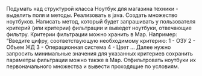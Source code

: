 Подумать над структурой класса Ноутбук для магазина техники - выделить поля и методы. Реализовать в java.
Создать множество ноутбуков.
Написать метод, который будет запрашивать у пользователя критерий (или критерии) фильтрации
и выведет ноутбуки, отвечающие фильтру. Критерии фильтрации можно хранить в Map.
Например:
“Введите цифру, соответствующую необходимому критерию:
 1 - ОЗУ
 2 - Объем ЖД
 3 - Операционная система
 4 - Цвет …
 Далее нужно запросить минимальные значения для указанных критериев
 сохранить параметры фильтрации можно также в Map.
 Отфильтровать ноутбуки их первоначального множества и вывести проходящие по условиям.